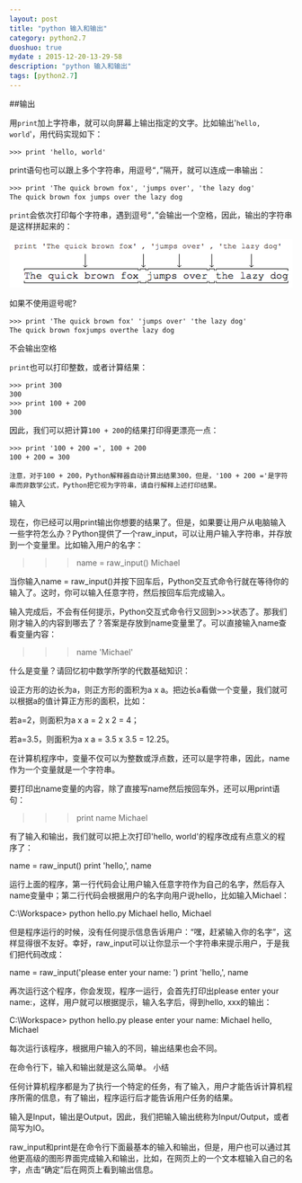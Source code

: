 ```yaml
---
layout: post
title: "python 输入和输出"
category: python2.7
duoshuo: true
mydate : 2015-12-20-13-29-58
description: "python 输入和输出"
tags: [python2.7]
---
```


##输出

用`print`加上字符串，就可以向屏幕上输出指定的文字。比如输出'`hello, world`'，用代码实现如下：     

	>>> print 'hello, world'     

print语句也可以跟上多个字符串，用逗号“`,`”隔开，就可以连成一串输出：     

	>>> print 'The quick brown fox', 'jumps over', 'the lazy dog'
	The quick brown fox jumps over the lazy dog

`print`会依次打印每个字符串，遇到逗号“`,`”会输出一个空格，因此，输出的字符串是这样拼起来的：     

![print-howto](/image/python/python_print)   

如果不使用逗号呢?   

	>>> print 'The quick brown fox' 'jumps over' 'the lazy dog'
	The quick brown foxjumps overthe lazy dog

不会输出空格   

`print`也可以打印整数，或者计算结果：   

	>>> print 300
	300
	>>> print 100 + 200
	300

因此，我们可以把计算`100 + 200`的结果打印得更漂亮一点：    

	>>> print '100 + 200 =', 100 + 200
	100 + 200 = 300

	注意，对于100 + 200，Python解释器自动计算出结果300，但是，'100 + 200 ='是字符串而非数学公式，Python把它视为字符串，请自行解释上述打印结果。
输入

现在，你已经可以用print输出你想要的结果了。但是，如果要让用户从电脑输入一些字符怎么办？Python提供了一个raw_input，可以让用户输入字符串，并存放到一个变量里。比如输入用户的名字：

>>> name = raw_input()
Michael

当你输入name = raw_input()并按下回车后，Python交互式命令行就在等待你的输入了。这时，你可以输入任意字符，然后按回车后完成输入。

输入完成后，不会有任何提示，Python交互式命令行又回到>>>状态了。那我们刚才输入的内容到哪去了？答案是存放到name变量里了。可以直接输入name查看变量内容：

>>> name
'Michael'

什么是变量？请回忆初中数学所学的代数基础知识：

设正方形的边长为a，则正方形的面积为a x a。把边长a看做一个变量，我们就可以根据a的值计算正方形的面积，比如：

若a=2，则面积为a x a = 2 x 2 = 4；

若a=3.5，则面积为a x a = 3.5 x 3.5 = 12.25。

在计算机程序中，变量不仅可以为整数或浮点数，还可以是字符串，因此，name作为一个变量就是一个字符串。

要打印出name变量的内容，除了直接写name然后按回车外，还可以用print语句：

>>> print name
Michael

有了输入和输出，我们就可以把上次打印'hello, world'的程序改成有点意义的程序了：

name = raw_input()
print 'hello,', name

运行上面的程序，第一行代码会让用户输入任意字符作为自己的名字，然后存入name变量中；第二行代码会根据用户的名字向用户说hello，比如输入Michael：

C:\Workspace> python hello.py
Michael
hello, Michael

但是程序运行的时候，没有任何提示信息告诉用户：“嘿，赶紧输入你的名字”，这样显得很不友好。幸好，raw_input可以让你显示一个字符串来提示用户，于是我们把代码改成：

name = raw_input('please enter your name: ')
print 'hello,', name

再次运行这个程序，你会发现，程序一运行，会首先打印出please enter your name:，这样，用户就可以根据提示，输入名字后，得到hello, xxx的输出：

C:\Workspace> python hello.py
please enter your name: Michael
hello, Michael

每次运行该程序，根据用户输入的不同，输出结果也会不同。

在命令行下，输入和输出就是这么简单。
小结

任何计算机程序都是为了执行一个特定的任务，有了输入，用户才能告诉计算机程序所需的信息，有了输出，程序运行后才能告诉用户任务的结果。

输入是Input，输出是Output，因此，我们把输入输出统称为Input/Output，或者简写为IO。

raw_input和print是在命令行下面最基本的输入和输出，但是，用户也可以通过其他更高级的图形界面完成输入和输出，比如，在网页上的一个文本框输入自己的名字，点击“确定”后在网页上看到输出信息。

